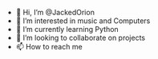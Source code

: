 - 👋 Hi, I’m @JackedOrion
- 👀 I’m interested in music and Computers 
- 🌱 I’m currently learning Python
- 💞️ I’m looking to collaborate on projects
- 📫 How to reach me 

<!---
JackedOrion/JackedOrion is a ✨ special ✨ repository because its `README.md` (this file) appears on your GitHub profile.
You can click the Preview link to take a look at your changes.
--->
